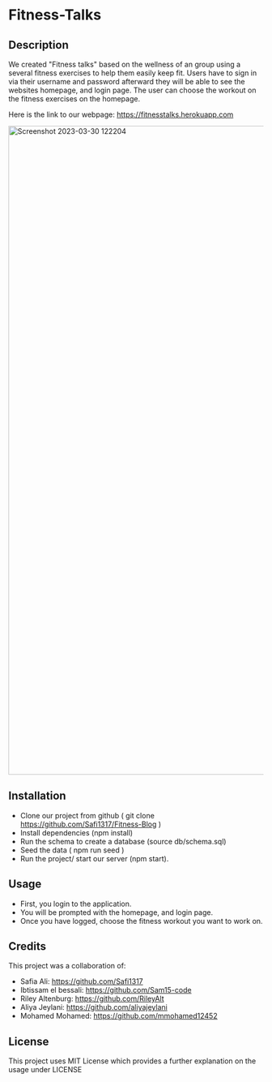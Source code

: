 # Fitness-Talks

## Description

We created "Fitness talks" based on the wellness of an group using a several fitness exercises to help them easily keep fit. Users have to sign in via their username and password afterward they will be able to see the websites homepage, and login page. The user can choose the workout on the fitness exercises on the homepage. 

Here is the link to our webpage: https://fitnesstalks.herokuapp.com


  <img width="1280" alt="Screenshot 2023-03-30 122204" src="https://user-images.githubusercontent.com/119647704/228919096-b80d8a5b-a55d-4cb1-bca6-4d5751e8c0bb.png">
  


   

## Installation

 - Clone our project from github ( git clone https://github.com/Safi1317/Fitness-Blog )
 - Install dependencies (npm install)
 - Run the schema to create a database (source db/schema.sql)
 - Seed the data ( npm run seed )
 - Run the project/ start our server (npm start).


## Usage

- First, you login to the application.
- You will be prompted with the homepage, and login page. 
- Once you have logged, choose the fitness workout you want to work on.

## Credits

This project was a collaboration of:
 - Safia Ali: https://github.com/Safi1317
 - Ibtissam el bessali: https://github.com/Sam15-code
 - Riley Altenburg: https://github.com/RileyAlt
 - Aliya Jeylani: https://github.com/aliyajeylani
 - Mohamed Mohamed: https://github.com/mmohamed12452

## License

 This project uses MIT License which provides a further explanation on the usage under LICENSE
